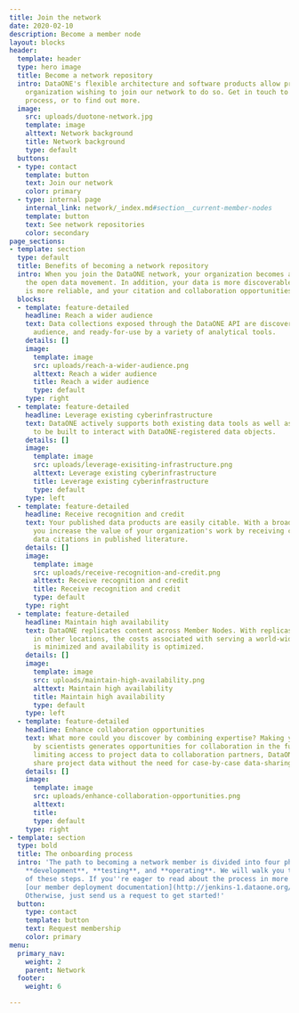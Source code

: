 ```yaml
---
title: Join the network
date: 2020-02-10
description: Become a member node
layout: blocks
header:
  template: header
  type: hero image
  title: Become a network repository
  intro: DataONE's flexible architecture and software products allow practically any
    organization wishing to join our network to do so. Get in touch to start the onboarding
    process, or to find out more.
  image:
    src: uploads/duotone-network.jpg
    template: image
    alttext: Network background
    title: Network background
    type: default
  buttons:
  - type: contact
    template: button
    text: Join our network
    color: primary
  - type: internal page
    internal_link: network/_index.md#section__current-member-nodes
    template: button
    text: See network repositories
    color: secondary
page_sections:
- template: section
  type: default
  title: Benefits of becoming a network repository
  intro: When you join the DataONE network, your organization becomes a leader in
    the open data movement. In addition, your data is more discoverable, your infrastructure
    is more reliable, and your citation and collaboration opportunities are bolstered.
  blocks:
  - template: feature-detailed
    headline: Reach a wider audience
    text: Data collections exposed through the DataONE API are discoverable by a wider
      audience, and ready-for-use by a variety of analytical tools.
    details: []
    image:
      template: image
      src: uploads/reach-a-wider-audience.png
      alttext: Reach a wider audience
      title: Reach a wider audience
      type: default
    type: right
  - template: feature-detailed
    headline: Leverage existing cyberinfrastructure
    text: DataONE actively supports both existing data tools as well as new tools
      to be built to interact with DataONE-registered data objects.
    details: []
    image:
      template: image
      src: uploads/leverage-exisiting-infrastructure.png
      alttext: Leverage existing cyberinfrastructure
      title: Leverage existing cyberinfrastructure
      type: default
    type: left
  - template: feature-detailed
    headline: Receive recognition and credit
    text: Your published data products are easily citable. With a broadened exposure,
      you increase the value of your organization's work by receiving credit through
      data citations in published literature.
    details: []
    image:
      template: image
      src: uploads/receive-recognition-and-credit.png
      alttext: Receive recognition and credit
      title: Receive recognition and credit
      type: default
    type: right
  - template: feature-detailed
    headline: Maintain high availability
    text: DataONE replicates content across Member Nodes. With replicas available
      in other locations, the costs associated with serving a world-wide community
      is minimized and availability is optimized.
    details: []
    image:
      template: image
      src: uploads/maintain-high-availability.png
      alttext: Maintain high availability
      title: Maintain high availability
      type: default
    type: left
  - template: feature-detailed
    headline: Enhance collaboration opportunities
    text: What more could you discover by combining expertise? Making your work discoverable
      by scientists generates opportunities for collaboration in the future. By simply
      limiting access to project data to collaboration partners, DataONE members can
      share project data without the need for case-by-case data-sharing arrangements.
    details: []
    image:
      template: image
      src: uploads/enhance-collaboration-opportunities.png
      alttext: 
      title: 
      type: default
    type: right
- template: section
  type: bold
  title: The onboarding process
  intro: 'The path to becoming a network member is divided into four phases: **planning**,
    **development**, **testing**, and **operating**. We will walk you through each
    of these steps. If you''re eager to read about the process in more detail, see
    [our member deployment documentation](http://jenkins-1.dataone.org/jenkins/job/DataONE-Operations-Manual/ws/operations/_build/html/member_node_deployment/mn_checklist.html).
    Otherwise, just send us a request to get started!'
  button:
    type: contact
    template: button
    text: Request membership
    color: primary
menu:
  primary_nav:
    weight: 2
    parent: Network
  footer:
    weight: 6

---
```

